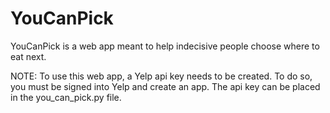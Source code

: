 # YouCanPick
YouCanPick is a web app meant to help indecisive people choose where to eat next.

NOTE: To use this web app, a Yelp api key needs to be created. To do so, you must be signed into Yelp and create an app. The api key can be placed in the you_can_pick.py file.
